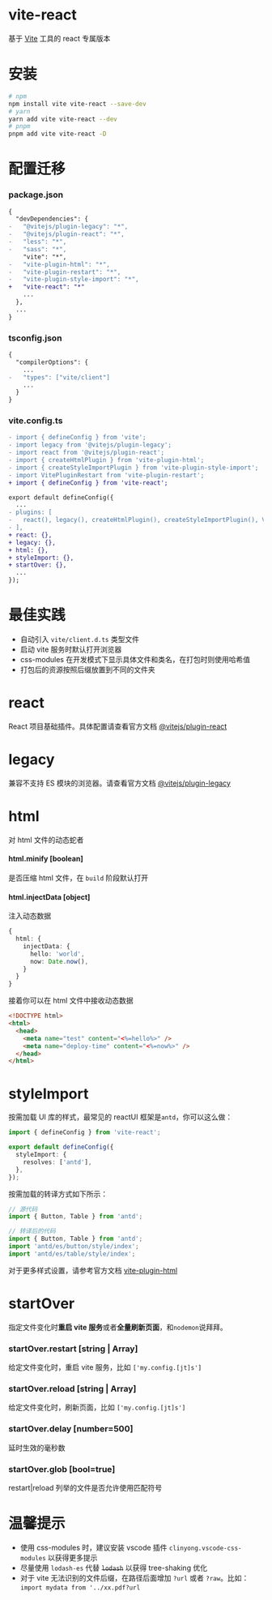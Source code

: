 # vite-react

基于 [Vite](https://github.com/vitejs/vite) 工具的 react 专属版本

# 安装

```bash
# npm
npm install vite vite-react --save-dev
# yarn
yarn add vite vite-react --dev
# pnpm
pnpm add vite vite-react -D
```

# 配置迁移

### package.json

```diff
{
  "devDependencies": {
-   "@vitejs/plugin-legacy": "*",
-   "@vitejs/plugin-react": "*",
-   "less": "*",
-   "sass": "*",
    "vite": "*",
-   "vite-plugin-html": "*",
-   "vite-plugin-restart": "*",
-   "vite-plugin-style-import": "*",
+   "vite-react": "*"
    ...
  },
  ...
}
```

### tsconfig.json

```diff
{
  "compilerOptions": {
    ...
-   "types": ["vite/client"]
    ...
  }
}
```

### vite.config.ts

```diff
- import { defineConfig } from 'vite';
- import legacy from '@vitejs/plugin-legacy';
- import react from '@vitejs/plugin-react';
- import { createHtmlPlugin } from 'vite-plugin-html';
- import { createStyleImportPlugin } from 'vite-plugin-style-import';
- import VitePluginRestart from 'vite-plugin-restart';
+ import { defineConfig } from 'vite-react';

export default defineConfig({
  ...
- plugins: [
-   react(), legacy(), createHtmlPlugin(), createStyleImportPlugin(), VitePluginRestart()
- ],
+ react: {},
+ legacy: {},
+ html: {},
+ styleImport: {},
+ startOver: {},
  ...
});
```

# 最佳实践

- 自动引入 `vite/client.d.ts` 类型文件
- 启动 vite 服务时默认打开浏览器
- css-modules 在开发模式下显示具体文件和类名，在打包时则使用哈希值
- 打包后的资源按照后缀放置到不同的文件夹

# react

React 项目基础插件。具体配置请查看官方文档 [@vitejs/plugin-react](https://github.com/vitejs/vite-plugin-react/tree/main/packages/plugin-react)

# legacy

兼容不支持 ES 模块的浏览器。请查看官方文档 [@vitejs/plugin-legacy](https://github.com/vitejs/vite/tree/main/packages/plugin-legacy#options)

# html

对 html 文件的动态蛇者

#### html.minify [boolean]

是否压缩 html 文件，在 `build` 阶段默认打开

#### html.injectData [object]

注入动态数据

```typescript
{
  html: {
    injectData: {
      hello: 'world',
      now: Date.now(),
    }
  }
}
```

接着你可以在 html 文件中接收动态数据

```html
<!DOCTYPE html>
<html>
  <head>
    <meta name="test" content="<%=hello%>" />
    <meta name="deploy-time" content="<%=now%>" />
  </head>
</html>
```

# styleImport

按需加载 UI 库的样式，最常见的 reactUI 框架是`antd`，你可以这么做：

```typescript
import { defineConfig } from 'vite-react';

export default defineConfig({
  styleImport: {
    resolves: ['antd'],
  },
});
```

按需加载的转译方式如下所示：

```typescript
// 源代码
import { Button, Table } from 'antd';

// 转译后的代码
import { Button, Table } from 'antd';
import 'antd/es/button/style/index';
import 'antd/es/table/style/index';
```

对于更多样式设置，请参考官方文档 [vite-plugin-html](https://github.com/vbenjs/vite-plugin-html#useroptions)

# startOver

指定文件变化时**重启 vite 服务**或者**全量刷新页面**，和`nodemon`说拜拜。

### startOver.restart [string | Array<string>]

给定文件变化时，重启 vite 服务，比如 `['my.config.[jt]s']`

### startOver.reload [string | Array<string>]

给定文件变化时，刷新页面，比如 `['my.config.[jt]s']`

### startOver.delay [number=500]

延时生效的毫秒数

### startOver.glob [bool=true]

restart|reload 列举的文件是否允许使用匹配符号

# 温馨提示

- 使用 css-modules 时，建议安装 vscode 插件 `clinyong.vscode-css-modules` 以获得更多提示
- 尽量使用 `lodash-es` 代替 ~~`lodash`~~ 以获得 tree-shaking 优化
- 对于 vite 无法识别的文件后缀，在路径后面增加 `?url` 或者 `?raw`。比如：`import mydata from '../xx.pdf?url`

